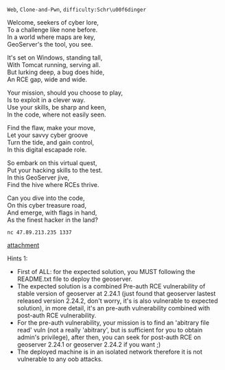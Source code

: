 `Web`, `Clone-and-Pwn`, `difficulty:Schr\u00f6dinger`  

Welcome, seekers of cyber lore,  
To a challenge like none before.  
In a world where maps are key,  
GeoServer's the tool, you see.  

It's set on Windows, standing tall,  
With Tomcat running, serving all.  
But lurking deep, a bug does hide,  
An RCE gap, wide and wide.  

Your mission, should you choose to play,  
Is to exploit in a clever way.  
Use your skills, be sharp and keen,  
In the code, where not easily seen.  

Find the flaw, make your move,  
Let your savvy cyber groove  
Turn the tide, and gain control,  
In this digital escapade role.  

So embark on this virtual quest,  
Put your hacking skills to the test.  
In this GeoServer jive,  
Find the hive where RCEs thrive.  

Can you dive into the code,  
On this cyber treasure road,  
And emerge, with flags in hand,  
As the finest hacker in the land?  

`nc 47.89.213.235 1337`  

[attachment](https://github.com/chaitin/Real-World-CTF-6th-Challenges/releases/download/x/GeoServer-Jive_d252d8eb13661a56ac7d0185bd7ddf40.zip)

Hints 1:
 - First of ALL: for the expected solution, you MUST following the README.txt file to deploy the geoserver.
 - The expected solution is a combined Pre-auth RCE vulnerability of stable version of geoserver at 2.24.1 (just found that geoserver lastest released version 2.24.2, don't worry, it's is also vulnerable to expected solution), in more detail, it's an pre-auth vulnerability combined with post-auth RCE vulnerability.
 - For the pre-auth vulnerability, your mission is to find an 'abitrary file read' vuln (not a really 'abitrary', but is sufficient for you to obtain admin's privilege), after then, you can seek for post-auth RCE on geoserver 2.24.1 or geoserver 2.24.2 if you want ;)
 - The deployed machine is in an isolated network therefore it is not vulnerable to any oob attacks.
